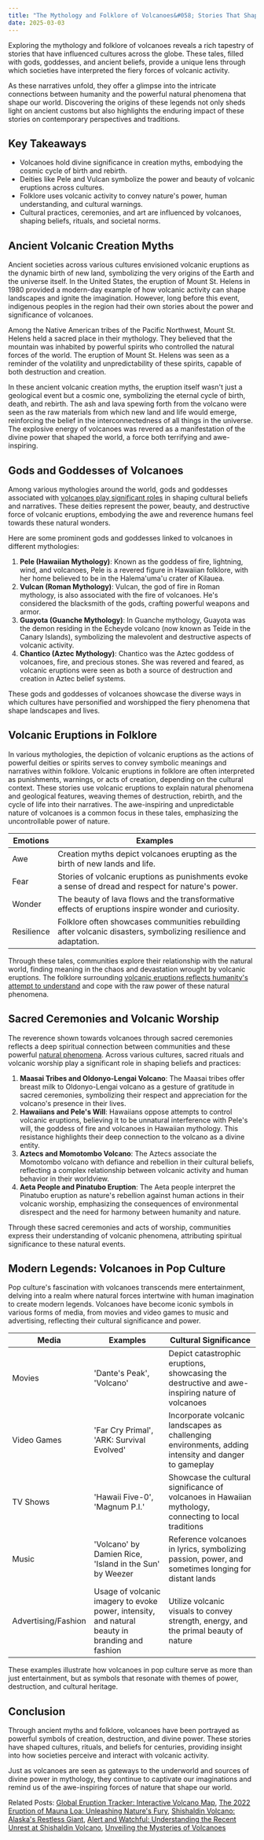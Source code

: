 ```yaml
---
title: "The Mythology and Folklore of Volcanoes&#058; Stories That Shape Cultures"
date: 2025-03-03
---
```


Exploring the mythology and folklore of volcanoes reveals a rich tapestry of stories that have influenced cultures across the globe. These tales, filled with gods, goddesses, and ancient beliefs, provide a unique lens through which societies have interpreted the fiery forces of volcanic activity.

As these narratives unfold, they offer a glimpse into the intricate connections between humanity and the powerful natural phenomena that shape our world. Discovering the origins of these legends not only sheds light on ancient customs but also highlights the enduring impact of these stories on contemporary perspectives and traditions.

## Key Takeaways

- Volcanoes hold divine significance in creation myths, embodying the cosmic cycle of birth and rebirth.
- Deities like Pele and Vulcan symbolize the power and beauty of volcanic eruptions across cultures.
- Folklore uses volcanic activity to convey nature's power, human understanding, and cultural warnings.
- Cultural practices, ceremonies, and art are influenced by volcanoes, shaping beliefs, rituals, and societal norms.

## Ancient Volcanic Creation Myths

Ancient societies across various cultures envisioned volcanic eruptions as the dynamic birth of new land, symbolizing the very origins of the Earth and the universe itself. In the United States, the eruption of Mount St. Helens in 1980 provided a modern-day example of how volcanic activity can shape landscapes and ignite the imagination. However, long before this event, indigenous peoples in the region had their own stories about the power and significance of volcanoes.

Among the Native American tribes of the Pacific Northwest, Mount St. Helens held a sacred place in their mythology. They believed that the mountain was inhabited by powerful spirits who controlled the natural forces of the world. The eruption of Mount St. Helens was seen as a reminder of the volatility and unpredictability of these spirits, capable of both destruction and creation.

In these ancient volcanic creation myths, the eruption itself wasn't just a geological event but a cosmic one, symbolizing the eternal cycle of birth, death, and rebirth. The ash and lava spewing forth from the volcano were seen as the raw materials from which new land and life would emerge, reinforcing the belief in the interconnectedness of all things in the universe. The explosive energy of volcanoes was revered as a manifestation of the divine power that shaped the world, a force both terrifying and awe-inspiring.

## Gods and Goddesses of Volcanoes

Among various mythologies around the world, gods and goddesses associated with [volcanoes play significant roles](https://magmamatters.com/the-role-of-volcanoes-in-earths-carbon-cycle-5/ "The Role Of Volcanoes In Earth’s Carbon Cycle") in shaping cultural beliefs and narratives. These deities represent the power, beauty, and destructive force of volcanic eruptions, embodying the awe and reverence humans feel towards these natural wonders.

Here are some prominent gods and goddesses linked to volcanoes in different mythologies:

1. **Pele (Hawaiian Mythology)**: Known as the goddess of fire, lightning, wind, and volcanoes, Pele is a revered figure in Hawaiian folklore, with her home believed to be in the Halema'uma'u crater of Kilauea.
2. **Vulcan (Roman Mythology)**: Vulcan, the god of fire in Roman mythology, is also associated with the fire of volcanoes. He's considered the blacksmith of the gods, crafting powerful weapons and armor.
3. **Guayota (Guanche Mythology)**: In Guanche mythology, Guayota was the demon residing in the Echeyde volcano (now known as Teide in the Canary Islands), symbolizing the malevolent and destructive aspects of volcanic activity.
4. **Chantico (Aztec Mythology)**: Chantico was the Aztec goddess of volcanoes, fire, and precious stones. She was revered and feared, as volcanic eruptions were seen as both a source of destruction and creation in Aztec belief systems.

These gods and goddesses of volcanoes showcase the diverse ways in which cultures have personified and worshipped the fiery phenomena that shape landscapes and lives.

## Volcanic Eruptions in Folklore

In various mythologies, the depiction of volcanic eruptions as the actions of powerful deities or spirits serves to convey symbolic meanings and narratives within folklore. Volcanic eruptions in folklore are often interpreted as punishments, warnings, or acts of creation, depending on the cultural context. These stories use volcanic eruptions to explain natural phenomena and geological features, weaving themes of destruction, rebirth, and the cycle of life into their narratives. The awe-inspiring and unpredictable nature of volcanoes is a common focus in these tales, emphasizing the uncontrollable power of nature.

| Emotions | Examples |
| --- | --- |
| Awe | Creation myths depict volcanoes erupting as the birth of new lands and life. |
| Fear | Stories of volcanic eruptions as punishments evoke a sense of dread and respect for nature's power. |
| Wonder | The beauty of lava flows and the transformative effects of eruptions inspire wonder and curiosity. |
| Resilience | Folklore often showcases communities rebuilding after volcanic disasters, symbolizing resilience and adaptation. |

Through these tales, communities explore their relationship with the natural world, finding meaning in the chaos and devastation wrought by volcanic eruptions. The folklore surrounding [volcanic eruptions reflects humanity's attempt to understand](https://magmamatters.com/understanding-volcanic-formation-a-comprehensive-guide/ "Understanding Volcanic Formation: A Comprehensive Guide") and cope with the raw power of these natural phenomena.

## Sacred Ceremonies and Volcanic Worship

The reverence shown towards volcanoes through sacred ceremonies reflects a deep spiritual connection between communities and these powerful [natural phenomena](https://magmamatters.com/the-art-and-science-of-volcano-monitoring/ "The Art and Science of Volcano Monitoring"). Across various cultures, sacred rituals and volcanic worship play a significant role in shaping beliefs and practices:

1. **Maasai Tribes and Oldonyo-Lengai Volcano**: The Maasai tribes offer breast milk to Oldonyo-Lengai volcano as a gesture of gratitude in sacred ceremonies, symbolizing their respect and appreciation for the volcano's presence in their lives.
2. **Hawaiians and Pele's Will**: Hawaiians oppose attempts to control volcanic eruptions, believing it to be unnatural interference with Pele's will, the goddess of fire and volcanoes in Hawaiian mythology. This resistance highlights their deep connection to the volcano as a divine entity.
3. **Aztecs and Momotombo Volcano**: The Aztecs associate the Momotombo volcano with defiance and rebellion in their cultural beliefs, reflecting a complex relationship between volcanic activity and human behavior in their worldview.
4. **Aeta People and Pinatubo Eruption**: The Aeta people interpret the Pinatubo eruption as nature's rebellion against human actions in their volcanic worship, emphasizing the consequences of environmental disrespect and the need for harmony between humanity and nature.

Through these sacred ceremonies and acts of worship, communities express their understanding of volcanic phenomena, attributing spiritual significance to these natural events.

## Modern Legends: Volcanoes in Pop Culture

Pop culture's fascination with volcanoes transcends mere entertainment, delving into a realm where natural forces intertwine with human imagination to create modern legends. Volcanoes have become iconic symbols in various forms of media, from movies and video games to music and advertising, reflecting their cultural significance and power.

| **Media** | **Examples** | **Cultural Significance** |
| --- | --- | --- |
| Movies | 'Dante's Peak', 'Volcano' | Depict catastrophic eruptions, showcasing the destructive and awe-inspiring nature of volcanoes |
| Video Games | 'Far Cry Primal', 'ARK: Survival Evolved' | Incorporate volcanic landscapes as challenging environments, adding intensity and danger to gameplay |
| TV Shows | 'Hawaii Five-0', 'Magnum P.I.' | Showcase the cultural significance of volcanoes in Hawaiian mythology, connecting to local traditions |
| Music | 'Volcano' by Damien Rice, 'Island in the Sun' by Weezer | Reference volcanoes in lyrics, symbolizing passion, power, and sometimes longing for distant lands |
| Advertising/Fashion | Usage of volcanic imagery to evoke power, intensity, and natural beauty in branding and fashion | Utilize volcanic visuals to convey strength, energy, and the primal beauty of nature |

These examples illustrate how volcanoes in pop culture serve as more than just entertainment, but as symbols that resonate with themes of power, destruction, and cultural heritage.

## Conclusion

Through ancient myths and folklore, volcanoes have been portrayed as powerful symbols of creation, destruction, and divine power. These stories have shaped cultures, rituals, and beliefs for centuries, providing insight into how societies perceive and interact with volcanic activity.

Just as volcanoes are seen as gateways to the underworld and sources of divine power in mythology, they continue to captivate our imaginations and remind us of the awe-inspiring forces of nature that shape our world.

Related Posts: [Global Eruption Tracker: Interactive Volcano Map](https://magmamatters.com/global-eruption-tracker-interactive-volcano-map/), [The 2022 Eruption of Mauna Loa: Unleashing Nature's Fury](https://magmamatters.com/the-2022-eruption-of-mauna-loa-unleashing-natures-fury/), [Shishaldin Volcano: Alaska's Restless Giant](https://magmamatters.com/shishaldin-volcano-alaskas-restless-giant/), [Alert and Watchful: Understanding the Recent Unrest at Shishaldin Volcano](https://magmamatters.com/alert-and-watchful-understanding-the-recent-unrest-at-shishaldin-volcano/), [Unveiling the Mysteries of Volcanoes](https://magmamatters.com/unveiling-the-mysteries-of-volcanoes/)
